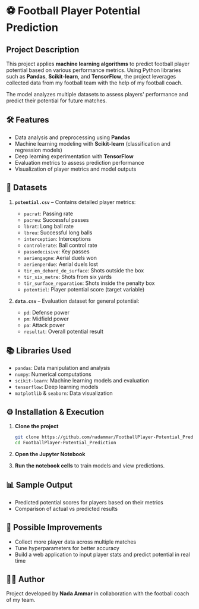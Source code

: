 # ⚽ Football Player Potential Prediction

##  Project Description

This project applies **machine learning algorithms** to predict football player potential based on various performance metrics. Using Python libraries such as **Pandas**, **Scikit-learn**, and **TensorFlow**, the project leverages collected data from my football team with the help of my football coach.

The model analyzes multiple datasets to assess players' performance and predict their potential for future matches.

## 🛠️ Features

* Data analysis and preprocessing using **Pandas**
* Machine learning modeling with **Scikit-learn** (classification and regression models)
* Deep learning experimentation with **TensorFlow**
* Evaluation metrics to assess prediction performance
* Visualization of player metrics and model outputs

## 📂 Datasets

1. **`potential.csv`** – Contains detailed player metrics:

   * `pacrat`: Passing rate
   * `pacreu`: Successful passes
   * `lbrat`: Long ball rate
   * `lbreu`: Successful long balls
   * `interception`: Interceptions
   * `controlerate`: Ball control rate
   * `passedecisive`: Key passes
   * `aeriengagne`: Aerial duels won
   * `aerienperdue`: Aerial duels lost
   * `tir_en_dehord_de_surface`: Shots outside the box
   * `tir_six_metre`: Shots from six yards
   * `tir_surface_reparation`: Shots inside the penalty box
   * `potentiel`: Player potential score (target variable)

2. **`data.csv`** – Evaluation dataset for general potential:

   * `pd`: Defense power
   * `pm`: Midfield power
   * `pa`: Attack power
   * `resultat`: Overall potential result

## 📚 Libraries Used

* `pandas`: Data manipulation and analysis
* `numpy`: Numerical computations
* `scikit-learn`: Machine learning models and evaluation
* `tensorflow`: Deep learning models
* `matplotlib` & `seaborn`: Data visualization

## ⚙️ Installation & Execution

1. **Clone the project**

   ```bash
   git clone https://github.com/nadammar/FootballPlayer-Potential_Prediction.git
   cd FootballPlayer-Potential_Prediction
   ```

2. **Open the Jupyter Notebook**

3. **Run the notebook cells** to train models and view predictions.

## 📊 Sample Output

* Predicted potential scores for players based on their metrics
* Comparison of actual vs predicted results

## 🚀 Possible Improvements

* Collect more player data across multiple matches
* Tune hyperparameters for better accuracy
* Build a web application to input player stats and predict potential in real time

## 👨‍💻 Author

Project developed by **Nada Ammar** in collaboration with the football coach of my team.
